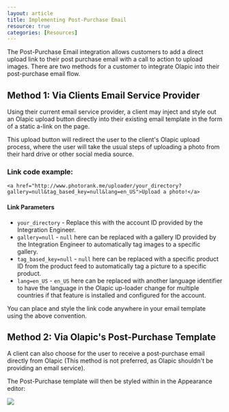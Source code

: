 ```yaml
---
layout: article
title: Implementing Post-Purchase Email
resource: true
categories: [Resources]
---
```


The Post-Purchase Email integration allows customers to add a direct upload link to their post purchase email with a call to action to upload images. There are two methods for a customer to integrate Olapic into their post-purchase email flow.

## Method 1: Via Clients Email Service Provider

Using their current email service provider, a client may inject and style out an Olapic upload button directly into their existing email template in the form of a static a-link on the page.

This upload button will redirect the user to the client's Olapic upload process, where the user will take the usual steps of uploading a photo from their hard drive or other social media source.


### Link code example:

```markup
<a href="http://www.photorank.me/uploader/your_directory?gallery=null&tag_based_key=null&lang=en_US">Upload a photo!</a>
```

#### Link Parameters

* `your_directory` - Replace this with the account ID provided by the Integration Engineer.
* `gallery=null` - `null` here can be replaced with a gallery ID provided by the Integration Engineer to automatically tag images to a specific gallery.
* `tag_based_key=null` - `null` here can be replaced with a specific product ID from the product feed to automatically tag a picture to a specific product.
* `lang=en_US` - `en_US` here can be replaced with another language identifier to have the language in the Olapic up-loader change for multiple countries if that feature is installed and configured for the account.

You can place and style the link code anywhere in your email template using the above convention.

## Method 2: Via Olapic's Post-Purchase Template

A client can also choose for the user to receive a post-purchase email directly from Olapic (This method is not preferred, as Olapic shouldn't be providing an email service).

The Post-Purchase template will then be styled within in the Appearance editor:

<img src="http://olapic-data.s3.amazonaws.com/docs/screenshots/appearance-postpurchase-email.png" />
